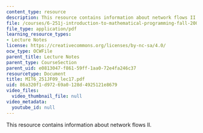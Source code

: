 ```yaml
---
content_type: resource
description: This resource contains information about network flows II.
file: /courses/6-251j-introduction-to-mathematical-programming-fall-2009/86a320f1d97269a0128d4925121e8679_MIT6_251JF09_lec17.pdf
file_type: application/pdf
learning_resource_types:
- Lecture Notes
license: https://creativecommons.org/licenses/by-nc-sa/4.0/
ocw_type: OCWFile
parent_title: Lecture Notes
parent_type: CourseSection
parent_uid: e0813047-f861-59ff-1aa0-72e4fa246c37
resourcetype: Document
title: MIT6_251JF09_lec17.pdf
uid: 86a320f1-d972-69a0-128d-4925121e8679
video_files:
  video_thumbnail_file: null
video_metadata:
  youtube_id: null
---
```

This resource contains information about network flows II.